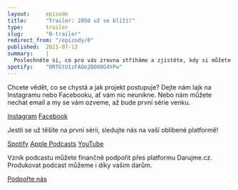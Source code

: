 ```yaml
---
layout:     episode
title:      "Trailer: 2050 už se blíží!"
type:       trailer
slug:       "0-trailer"
redirect_from: "/epizody/0"
published:  2021-07-13
summary:    |
  Poslechněte si, co pro vás zrovna stříháme a zjistěte, kdy si můžete konečně poslechnout celou první sérii podcastu.
spotify:    "0RTGtU1zFAQe2BO08G4YPw"
---
```

Chcete vědět, co se chystá a jak projekt postupuje? Dejte nám lajk na Instagramu nebo Facebooku, ať vám nic neunikne. Nebo nám můžete nechat email a my se vám ozveme, až bude první série venku.

<a class="btn btn-primary" href="{{ site.instagram }}">Instagram</a>
<a class="btn btn-secondary" href="{{ site.facebook }}">Facebook</a>

Jestli se už těšíte na první sérii, sledujte nás na vaší oblíbené platformě!

<a class="btn btn-primary" href="{{ site.spotify }}">Spotify</a>
<a class="btn btn-secondary" href="{{ site.apple-podcasts }}">Apple Podcasts</a>
<a class="btn btn-secondary" href="{{ site.youtube }}">YouTube</a>

Vznik podcastu můžete finančně podpořit přes platformu Darujme.cz. Produkovat podcast můžeme i díky vašim darům.

<a class="btn btn-primary" href="{{ site.fundraising }}">Podpořte nás</a>
